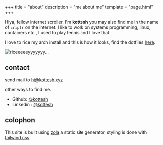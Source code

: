 +++
title = "about"
description = "me about me"
template = "page.html"
+++

Hiya, fellow internet scroller. I'm **kottesh** you may also find me in the name of `criptr` on the internet.
I like to work on systems programming, linux, containers etc., I used to play tennis and I love that.

I love to rice my arch install and this is how it looks, find the dotfiles [here](https://github.com/kottesh/dots).

![riceeeeeyyyyyyy...](../images/20250223-195706.png)

## contact

send mail to <u>[hi@kottesh.xyz](mailto:hi@kottesh.xyz)</u>

other ways to find me.
- Github: [@kottesh](https://github.com/kottesh)
- Linkedin : [@kottesh](https://linkedin.com/in/kottesh)

## colophon

This site is built using [zola](https://github.com/getzola/zola) a static site generator, styling is done with [tailwind css](https://tailwindcss.com).
